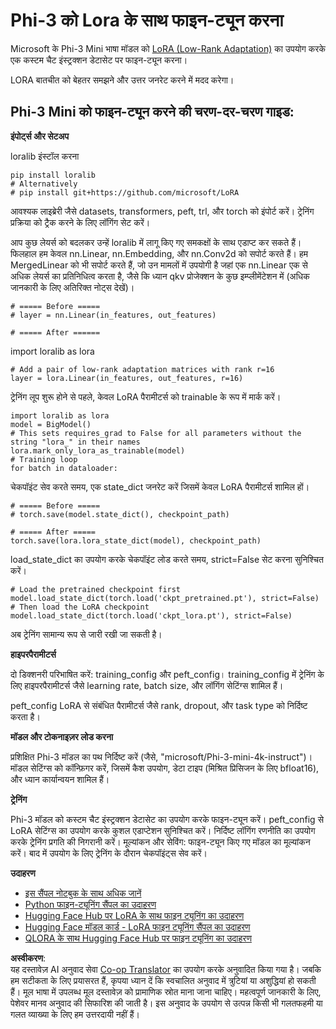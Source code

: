 <!--
CO_OP_TRANSLATOR_METADATA:
{
  "original_hash": "98eb289883c5e181a74e72a59e1ddc6d",
  "translation_date": "2025-04-04T18:51:43+00:00",
  "source_file": "md\\03.FineTuning\\FineTuning_Lora.md",
  "language_code": "hi"
}
-->
# **Phi-3 को Lora के साथ फाइन-ट्यून करना**

Microsoft के Phi-3 Mini भाषा मॉडल को [LoRA (Low-Rank Adaptation)](https://github.com/microsoft/LoRA?WT.mc_id=aiml-138114-kinfeylo) का उपयोग करके एक कस्टम चैट इंस्ट्रक्शन डेटासेट पर फाइन-ट्यून करना। 

LORA बातचीत को बेहतर समझने और उत्तर जनरेट करने में मदद करेगा। 

## Phi-3 Mini को फाइन-ट्यून करने की चरण-दर-चरण गाइड:

**इंपोर्ट्स और सेटअप** 

loralib इंस्टॉल करना

```
pip install loralib
# Alternatively
# pip install git+https://github.com/microsoft/LoRA

```

आवश्यक लाइब्रेरी जैसे datasets, transformers, peft, trl, और torch को इंपोर्ट करें। 
ट्रेनिंग प्रक्रिया को ट्रैक करने के लिए लॉगिंग सेट करें।

आप कुछ लेयर्स को बदलकर उन्हें loralib में लागू किए गए समकक्षों के साथ एडाप्ट कर सकते हैं। फिलहाल हम केवल nn.Linear, nn.Embedding, और nn.Conv2d को सपोर्ट करते हैं। हम MergedLinear को भी सपोर्ट करते हैं, जो उन मामलों में उपयोगी है जहां एक nn.Linear एक से अधिक लेयर्स का प्रतिनिधित्व करता है, जैसे कि ध्यान qkv प्रोजेक्शन के कुछ इम्प्लीमेंटेशन में (अधिक जानकारी के लिए अतिरिक्त नोट्स देखें)।

```
# ===== Before =====
# layer = nn.Linear(in_features, out_features)
```

```
# ===== After ======
```

import loralib as lora

```
# Add a pair of low-rank adaptation matrices with rank r=16
layer = lora.Linear(in_features, out_features, r=16)
```

ट्रेनिंग लूप शुरू होने से पहले, केवल LoRA पैरामीटर्स को trainable के रूप में मार्क करें।

```
import loralib as lora
model = BigModel()
# This sets requires_grad to False for all parameters without the string "lora_" in their names
lora.mark_only_lora_as_trainable(model)
# Training loop
for batch in dataloader:
```

चेकपॉइंट सेव करते समय, एक state_dict जनरेट करें जिसमें केवल LoRA पैरामीटर्स शामिल हों।

```
# ===== Before =====
# torch.save(model.state_dict(), checkpoint_path)
```
```
# ===== After =====
torch.save(lora.lora_state_dict(model), checkpoint_path)
```

load_state_dict का उपयोग करके चेकपॉइंट लोड करते समय, strict=False सेट करना सुनिश्चित करें।

```
# Load the pretrained checkpoint first
model.load_state_dict(torch.load('ckpt_pretrained.pt'), strict=False)
# Then load the LoRA checkpoint
model.load_state_dict(torch.load('ckpt_lora.pt'), strict=False)
```

अब ट्रेनिंग सामान्य रूप से जारी रखी जा सकती है।

**हाइपरपैरामीटर्स** 

दो डिक्शनरी परिभाषित करें: training_config और peft_config। training_config में ट्रेनिंग के लिए हाइपरपैरामीटर्स जैसे learning rate, batch size, और लॉगिंग सेटिंग्स शामिल हैं।

peft_config LoRA से संबंधित पैरामीटर्स जैसे rank, dropout, और task type को निर्दिष्ट करता है।

**मॉडल और टोकनाइज़र लोड करना** 

प्रशिक्षित Phi-3 मॉडल का पथ निर्दिष्ट करें (जैसे, "microsoft/Phi-3-mini-4k-instruct")। मॉडल सेटिंग्स को कॉन्फ़िगर करें, जिसमें कैश उपयोग, डेटा टाइप (मिश्रित प्रिसिजन के लिए bfloat16), और ध्यान कार्यान्वयन शामिल हैं।

**ट्रेनिंग** 

Phi-3 मॉडल को कस्टम चैट इंस्ट्रक्शन डेटासेट का उपयोग करके फाइन-ट्यून करें। peft_config से LoRA सेटिंग्स का उपयोग करके कुशल एडाप्टेशन सुनिश्चित करें। निर्दिष्ट लॉगिंग रणनीति का उपयोग करके ट्रेनिंग प्रगति की निगरानी करें। 
मूल्यांकन और सेविंग: फाइन-ट्यून किए गए मॉडल का मूल्यांकन करें। 
बाद में उपयोग के लिए ट्रेनिंग के दौरान चेकपॉइंट्स सेव करें।

**उदाहरण**
- [इस सैंपल नोटबुक के साथ अधिक जानें](../../../../code/03.Finetuning/Phi_3_Inference_Finetuning.ipynb)
- [Python फाइन-ट्यूनिंग सैंपल का उदाहरण](../../../../code/03.Finetuning/FineTrainingScript.py)
- [Hugging Face Hub पर LoRA के साथ फाइन ट्यूनिंग का उदाहरण](../../../../code/03.Finetuning/Phi-3-finetune-lora-python.ipynb)
- [Hugging Face मॉडल कार्ड - LoRA फाइन ट्यूनिंग सैंपल का उदाहरण](https://huggingface.co/microsoft/Phi-3-mini-4k-instruct/blob/main/sample_finetune.py)
- [QLORA के साथ Hugging Face Hub पर फाइन ट्यूनिंग का उदाहरण](../../../../code/03.Finetuning/Phi-3-finetune-qlora-python.ipynb)

**अस्वीकरण**:  
यह दस्तावेज़ AI अनुवाद सेवा [Co-op Translator](https://github.com/Azure/co-op-translator) का उपयोग करके अनुवादित किया गया है। जबकि हम सटीकता के लिए प्रयासरत हैं, कृपया ध्यान दें कि स्वचालित अनुवाद में त्रुटियां या अशुद्धियां हो सकती हैं। मूल भाषा में उपलब्ध मूल दस्तावेज़ को प्रामाणिक स्रोत माना जाना चाहिए। महत्वपूर्ण जानकारी के लिए, पेशेवर मानव अनुवाद की सिफारिश की जाती है। इस अनुवाद के उपयोग से उत्पन्न किसी भी गलतफहमी या गलत व्याख्या के लिए हम उत्तरदायी नहीं हैं।